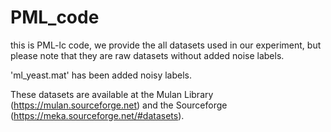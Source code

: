 # PML_code

this is PML-lc code, we provide the all datasets used in our experiment, but please note that they are raw datasets without added noise labels. 

'ml_yeast.mat' has been added noisy labels.

These datasets are available at the Mulan Library (https://mulan.sourceforge.net) and the Sourceforge (https://meka.sourceforge.net/#datasets).
